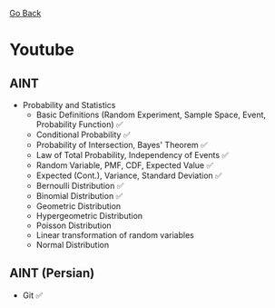 [Go Back](https://github.com/arm-on/plan/blob/main/README.md)

# Youtube
## AINT
- Probability and Statistics
    - Basic Definitions (Random Experiment, Sample Space, Event, Probability Function) :white_check_mark:
    - Conditional Probability :white_check_mark:
    - Probability of Intersection, Bayes' Theorem :white_check_mark:
    - Law of Total Probability, Independency of Events :white_check_mark:
    - Random Variable, PMF, CDF, Expected Value :white_check_mark:
    - Expected (Cont.), Variance, Standard Deviation :white_check_mark:
    - Bernoulli Distribution :white_check_mark:
    - Binomial Distribution :white_check_mark:
    - Geometric Distribution
    - Hypergeometric Distribution
    - Poisson Distribution
    - Linear transformation of random variables
    - Normal Distribution
    
## AINT (Persian)
- Git :white_check_mark: